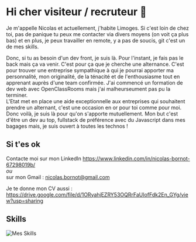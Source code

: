 # Hi cher visiteur / recruteur 👋

Je m'appelle Nicolas et actuellement, j'habite Limoges. Si c'est loin de chez toi, pas de panique tu peux me contacter via divers moyens (on voit ça plus bas) et en plus, je peux travailler en remote, y a pas de soucis, git c'est un de mes skills.

Donc, si tu as besoin d'un dev front, je suis là. Pour l'instant, je fais pas le back mais ça va venir. C'est pour ça que je cherche une alternance. C'est pour trouver une entreprise sympathique à qui je pourrai apporter ma personnalité, mon originalité, de la ténacité et de l'enthousiasme tout en apprenant auprès d'une team confirmée. J'ai commencé un formation de dev web avec OpenClassRooms mais j'ai malheurseument pas pu la terminer.   
L'Etat met en place une aide exceptionnelle aux entreprises qui souhaitent prendre un alternant, c'est une occasion en or pour toi comme pour moi.   
Donc voilà, je suis là pour qu'on s'apporte mutuellement. Mon but c'est d'être un dev au top, fullstack de préférence avec du Javascript dans mes bagages mais, je suis ouvert à toutes les technos !

## Si t'es ok

Contacte moi sur mon LinkedIn <https://www.linkedin.com/in/nicolas-bornot-67298019b/>  
*ou*  
sur mon Gmail : nicolas.bornot@gmail.com  

Je te donne mon CV aussi : <https://drive.google.com/file/d/1ORyahjEZRY53OQRrFaUIofFdk2En_GYg/view?usp=sharing>

## Skills 

![Mes Skills](https://nsm09.casimages.com/img/2021/06/24//2106240213358597417473536.jpg)


